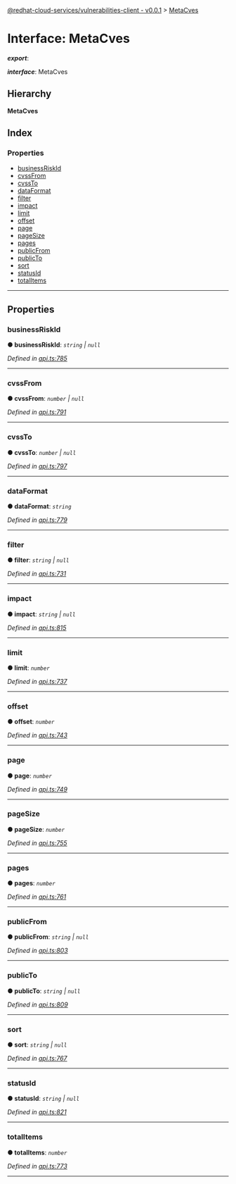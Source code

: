 [@redhat-cloud-services/vulnerabilities-client - v0.0.1](../README.md) > [MetaCves](../interfaces/metacves.md)

# Interface: MetaCves

*__export__*: 

*__interface__*: MetaCves

## Hierarchy

**MetaCves**

## Index

### Properties

* [businessRiskId](metacves.md#businessriskid)
* [cvssFrom](metacves.md#cvssfrom)
* [cvssTo](metacves.md#cvssto)
* [dataFormat](metacves.md#dataformat)
* [filter](metacves.md#filter)
* [impact](metacves.md#impact)
* [limit](metacves.md#limit)
* [offset](metacves.md#offset)
* [page](metacves.md#page)
* [pageSize](metacves.md#pagesize)
* [pages](metacves.md#pages)
* [publicFrom](metacves.md#publicfrom)
* [publicTo](metacves.md#publicto)
* [sort](metacves.md#sort)
* [statusId](metacves.md#statusid)
* [totalItems](metacves.md#totalitems)

---

## Properties

<a id="businessriskid"></a>

###  businessRiskId

**● businessRiskId**: *`string` \| `null`*

*Defined in [api.ts:785](https://github.com/RedHatInsights/javascript-clients/blob/master/packages/vulnerabilities/api.ts#L785)*

___
<a id="cvssfrom"></a>

###  cvssFrom

**● cvssFrom**: *`number` \| `null`*

*Defined in [api.ts:791](https://github.com/RedHatInsights/javascript-clients/blob/master/packages/vulnerabilities/api.ts#L791)*

___
<a id="cvssto"></a>

###  cvssTo

**● cvssTo**: *`number` \| `null`*

*Defined in [api.ts:797](https://github.com/RedHatInsights/javascript-clients/blob/master/packages/vulnerabilities/api.ts#L797)*

___
<a id="dataformat"></a>

###  dataFormat

**● dataFormat**: *`string`*

*Defined in [api.ts:779](https://github.com/RedHatInsights/javascript-clients/blob/master/packages/vulnerabilities/api.ts#L779)*

___
<a id="filter"></a>

###  filter

**● filter**: *`string` \| `null`*

*Defined in [api.ts:731](https://github.com/RedHatInsights/javascript-clients/blob/master/packages/vulnerabilities/api.ts#L731)*

___
<a id="impact"></a>

###  impact

**● impact**: *`string` \| `null`*

*Defined in [api.ts:815](https://github.com/RedHatInsights/javascript-clients/blob/master/packages/vulnerabilities/api.ts#L815)*

___
<a id="limit"></a>

###  limit

**● limit**: *`number`*

*Defined in [api.ts:737](https://github.com/RedHatInsights/javascript-clients/blob/master/packages/vulnerabilities/api.ts#L737)*

___
<a id="offset"></a>

###  offset

**● offset**: *`number`*

*Defined in [api.ts:743](https://github.com/RedHatInsights/javascript-clients/blob/master/packages/vulnerabilities/api.ts#L743)*

___
<a id="page"></a>

###  page

**● page**: *`number`*

*Defined in [api.ts:749](https://github.com/RedHatInsights/javascript-clients/blob/master/packages/vulnerabilities/api.ts#L749)*

___
<a id="pagesize"></a>

###  pageSize

**● pageSize**: *`number`*

*Defined in [api.ts:755](https://github.com/RedHatInsights/javascript-clients/blob/master/packages/vulnerabilities/api.ts#L755)*

___
<a id="pages"></a>

###  pages

**● pages**: *`number`*

*Defined in [api.ts:761](https://github.com/RedHatInsights/javascript-clients/blob/master/packages/vulnerabilities/api.ts#L761)*

___
<a id="publicfrom"></a>

###  publicFrom

**● publicFrom**: *`string` \| `null`*

*Defined in [api.ts:803](https://github.com/RedHatInsights/javascript-clients/blob/master/packages/vulnerabilities/api.ts#L803)*

___
<a id="publicto"></a>

###  publicTo

**● publicTo**: *`string` \| `null`*

*Defined in [api.ts:809](https://github.com/RedHatInsights/javascript-clients/blob/master/packages/vulnerabilities/api.ts#L809)*

___
<a id="sort"></a>

###  sort

**● sort**: *`string` \| `null`*

*Defined in [api.ts:767](https://github.com/RedHatInsights/javascript-clients/blob/master/packages/vulnerabilities/api.ts#L767)*

___
<a id="statusid"></a>

###  statusId

**● statusId**: *`string` \| `null`*

*Defined in [api.ts:821](https://github.com/RedHatInsights/javascript-clients/blob/master/packages/vulnerabilities/api.ts#L821)*

___
<a id="totalitems"></a>

###  totalItems

**● totalItems**: *`number`*

*Defined in [api.ts:773](https://github.com/RedHatInsights/javascript-clients/blob/master/packages/vulnerabilities/api.ts#L773)*

___

